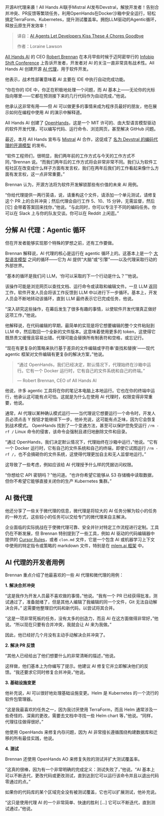 <!--
title: AI代理让开发者告别这4个繁琐的任务
cover: https://cdn.thenewstack.io/media/2025/05/c00d132d-ai_programming_buddy.jpg
summary: 开源AI代理来袭！All Hands AI联手Mistral AI发布Devstral，解放开发者！告别合并冲突、PR反馈等繁琐任务，利用OpenHands在Docker沙箱中安全运行，轻松搞定TerraForm、Kubernetes，提升测试覆盖率。拥抱LLM驱动的Agentic循环，释放云原生开发效率！
-->

开源AI代理来袭！All Hands AI联手Mistral AI发布Devstral，解放开发者！告别合并冲突、PR反馈等繁琐任务，利用OpenHands在Docker沙箱中安全运行，轻松搞定TerraForm、Kubernetes，提升测试覆盖率。拥抱LLM驱动的Agentic循环，释放云原生开发效率！

> 译自：[AI Agents Let Developers Kiss These 4 Chores Goodbye](https://thenewstack.io/ai-agents-let-developers-kiss-these-4-chores-goodbye/)
> 
> 作者：Loraine Lawson

[All Hands AI](https://www.all-hands.dev/) 的 CEO [Robert Brennan](https://www.linkedin.com/in/robert-a-brennan/) 在本月早些时候于迈阿密举行的 [Infobip Shift Conference](https://shift.infobip.com/) 上告诉开发者，开发者对 AI 的关注一直非常具有战术性。All Hands AI 创建开源 [AI 代理](https://thenewstack.io/ai-agents-a-comprehensive-introduction-for-developers/)，用于软件开发。

他表示，战术性部署意味着 AI 主要在 IDE 中执行自动完成功能。

“你在你的 IDE 中，你正在积极地处理一个问题，而 AI 基本上——无论你的光标指向哪里——它都在预测接下来的几行代码作为自动完成，”他说。

他承认这非常有用——但 AI 可以做更多的事情来成为程序员最好的朋友，他在展示如何在编程中使用 AI 的演示中解释道。

All Hands AI 创建了 [OpenHands](https://github.com/All-Hands-AI/OpenHands)，这是一个 MIT 许可的、由大型语言模型驱动的软件开发代理，可以编写代码、运行命令、浏览网页，甚至解决 GitHub 问题。

最近，本月 All Hands 宣布与 [Mistral](https://thenewstack.io/gemma-google-takes-on-small-open-models-llama-2-and-mistral/) AI 合作，这促成了 [名为 Devstral 的编码代理的开源模型](https://www.all-hands.dev/blog/devstral-a-new-state-of-the-art-open-model-for-coding-agents) 的发布。

“软件工程师们，很明显，我们两年前的工作方式与今天的工作方式不同，”Brennan 说。“而我们两年后的工作方式将会非常非常不同。我们认为软件工程社区在改变成什么样子方面有发言权，我们在两年后我们的工作看起来像什么方面有发言权，这一点非常重要。”

Brennan 认为，开源方法将为软件开发解锁那些有价值的未来 AI 用例。

“你给代理提供一两行英语，说，请重构这个文件，请添加一个单元测试，请修复这个 PR 上的合并冲突；然后代理会自行工作 5、10、15 分钟，无需监督，然后 [它] 会带着答案回来找你，”他说。“与此同时，你可以专注于不同的编码任务。你可以在 Slack 上与你的队友交谈。你可以在 Reddit 上闲逛。”

## 分解 AI 代理：Agentic 循环

但在开发者能够实现那个特殊的梦想之前，还有工作要做。

Brennan 解释说，AI 代理的核心是运行在 agentic 循环上的。这基本上是一个 [大型语言模型](https://thenewstack.io/7-guiding-principles-for-working-with-llms/) 之间的循环——它为 AI 提供“大脑”或“引擎”——以及代理采取行动的外部世界。

“基本的循环是我们问 LLM，‘你可以采取的下一个行动是什么？’”他说。

该操作可能是浏览网页以查找文档、运行命令或读取和编辑文件。一旦 LLM 返回工作，软件开发人员会将该工作反馈到 LLM 中以进行下一步循环。基本上，开发人员会不断地转动该循环，直到 LLM 最终表示它已完成任务，他说。

“深入研究这些操作，在幕后发生了很多有趣的事情，以使软件开发代理真正做好这项工作，”他说。

他解释说，在代码编辑的早期，最简单的实现是将它想要编辑的整个文件粘贴到 LLM 中，然后取回一个全新的文件版本。这意味着使用更多的 token，这使得它既昂贵又缓慢且容易出错。代理可能会替换所有制表符和空格，或忘记行。

“现在有更复杂的策略来执行基于差异的文件编辑或字符串‘查找和替换’——现代 agentic 框架对文件编辑有更复杂的解决方案，”他说。

> “通过 OpenHands，我们已经决定，默认情况下，代理始终在沙箱中运行。它有一个 Docker 运行时，它有自己的文件系统和自己的终端。”
>
> — Robert Brennan, CEO of All Hands AI

他说，许多 agentic 工具将在你的笔记本电脑上本地运行。它也在你的终端中运行，他承认这可能有点可怕。这就是为什么在使用 AI 代理时，权限变得非常重要，他说。

通常，AI 代理以某种确认模式运行——当代理说它想要运行一个命令时，开发人员必须点击 Y 按钮才能继续下一步。他补充说，这可能有点乏味，因为它会恢复到战术模式。
OpenHands 找到了一个变通方法，甚至可以保护您免受运行 `/rm -rf /` Linux 命令的侵害，该命令会强制且递归地删除文件和目录。

“通过 OpenHands，我们决定默认情况下，代理始终在沙箱中运行，”他说。“它有一个 Docker 运行时，它有自己的文件系统和自己的终端，即使它试图运行 `/rm -rf /`，也不会搞砸你的文件系统，这使得代理更加自主和无人监督地运行。”

这导致了一些考虑，例如应该给 AI 代理授予什么样的凭据访问权限。

“你想给它 API 密钥吗？”他问道。“也许你希望它能够从 S3 存储桶中读取数据，但你不希望它能够直接关闭你的生产 Kubernetes 集群。”

## AI 微代理

他还分享了一些关于微代理的信息，微代理是将较大的 AI 任务分解为较小的任务的一种方式，这些较小的任务可以交给专门的微代理来自主解决。

企业面临的实际挑战在于使微代理可靠、安全并针对特定工作流程进行定制。工具仍在不断发展，但 Brennan 特别提到了一些工具，例如 AI 驱动的代码编辑器中提供的 [Cursor Rules](https://docs.cursor.com/context/rules)，或者 `clon.md` 文件，它是一个包含 AI 或机器学习上下文中使用的特定指令或策略的 markdown 文件，特别是在 [mlem.ai 框架](https://github.com/iterative/mlem.ai/blob/main/content/docs/command-reference/clone.md) 中。

## AI 代理的开发者用例

Brennan 重点介绍了他最喜欢的一些 AI 代理和微代理的用例：

**1. 解决合并冲突**

“这是我作为开发人员最不喜欢做的事情，”他说。“我有一个 PR 已经获得批准，测试通过了，准备就绪了，但是其他人编辑了我编辑的同一个文件，Git 无法自动解决合并。” 这需要他整理旧代码和新代码，以尝试将其合并。

“这是一项非常死板的任务，没有太多的创造力，而且 AI 在这方面做得非常好，”他说。“所以现在只要有合并冲突，我就会让 AI 来为我做。”

因此，他已经好几个月没有主动手动解决合并冲突了。

**2. 解决 PR 反馈**

“其他人已经给出了他们想要什么的非常清晰的描述，”他说。

这样做，他们基本上为你编写了提示。他建议 AI 修复它并立即解决他们的反馈。“我还要求它同时修复合并冲突，”他说。

**3. 基础设施变更**

他补充说，AI 可以很好地处理基础设施变更。Helm 是 Kubernetes 的一个流行的软件包管理器。

“这是我最喜欢的任务之一，因为我讨厌使用 TerraForm，而且 Helm 通常涉及一些奇怪的、深奥的更改，需要去文档中寻找一些 Helm chart 等，”他说。“同样，代理往往做得很好。”

他使用 OpenHands 来修复内存问题，因为 AI 非常擅长遵循围绕构建数据库和迁移的所有最佳实践，他说。

**4. 测试**

Brennan 还使用 OpenHands AO 来修复失败的测试并扩大测试覆盖率。

“这真的很棒，因为有一个非常明确的完成定义：测试失败了，”他说。“AI 基本上可以不断迭代，更改代码或更改测试，直到达到它可以运行该命令并且以退出代码零通过的点。”

如果你的代码库的某个区域完全没有被测试覆盖，它也可以扩展测试，他补充说。

“这只是使用代理 AI 的一个非常简单、快速的胜利 […] 它可以不断迭代，直到测试通过，”他说。